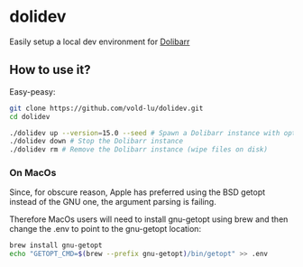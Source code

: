 # dolidev

Easily setup a local dev environment for [Dolibarr](https://www.dolibarr.org/)

## How to use it?

Easy-peasy:

```bash
git clone https://github.com/vold-lu/dolidev.git
cd dolidev

./dolidev up --version=15.0 --seed # Spawn a Dolibarr instance with optional given version, and optionally seed the database
./dolidev down # Stop the Dolibarr instance
./dolidev rm # Remove the Dolibarr instance (wipe files on disk)
```

### On MacOs

Since, for obscure reason, Apple has preferred using the BSD getopt instead of the GNU one, the argument parsing is failing.

Therefore MacOs users will need to install gnu-getopt using brew and then change the .env to point to the gnu-getopt location:

```bash
brew install gnu-getopt
echo "GETOPT_CMD=$(brew --prefix gnu-getopt)/bin/getopt" >> .env
```
